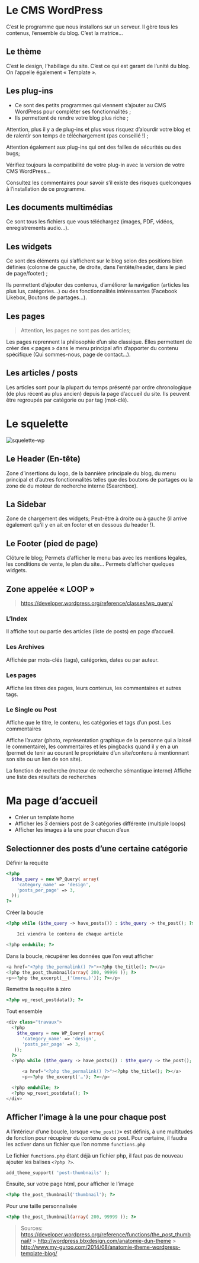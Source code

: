 # Le CMS WordPress

C’est le programme que nous installons sur un serveur. Il gère tous les contenus, l’ensemble du blog. C’est la matrice…

## Le thème

C’est le design, l’habillage du site. C’est ce qui est garant de l’unité du blog. On l’appelle également « Template ».

## Les plug-ins

* Ce sont des petits programmes qui viennent s’ajouter au CMS WordPress pour compléter ses fonctionnalités ;
* Ils permettent de rendre votre blog plus riche ;

Attention, plus il y a de plug-ins et plus vous risquez d’alourdir votre blog et de ralentir son temps de téléchargement (pas conseillé !) ;

Attention également aux plug-ins qui ont des failles de sécurités ou des bugs;

Vérifiez toujours la compatibilité de votre plug-in avec la version de votre CMS WordPress…

Consultez les commentaires pour savoir s’il existe des risques quelconques à l’installation de ce programme.

## Les documents multimédias

Ce sont tous les fichiers que vous téléchargez (images, PDF, vidéos, enregistrements audio…).

## Les widgets

Ce sont des éléments qui s’affichent sur le blog selon des positions bien définies (colonne de gauche, de droite, dans l’entête/header, dans le pied de page/footer) ;

Ils permettent d’ajouter des contenus, d’améliorer la navigation (articles les plus lus, catégories…) ou des fonctionnalités intéressantes (Facebook Likebox, Boutons de partages…).

## Les pages

> Attention, les pages ne sont pas des articles;

Les pages reprennent la philosophie d’un site classique. Elles permettent de créer des « pages » dans le menu principal afin d’apporter du contenu spécifique (Qui sommes-nous, page de contact…).

## Les articles / posts

Les articles sont pour la plupart du temps présenté par ordre chronologique (de plus récent au plus ancien) depuis la page d’accueil du site.
Ils peuvent être regroupés par catégorie ou par tag (mot-clé).

# Le squelette

![squelette-wp](../assets/images/wordpress/squelette-wp.png)

## Le Header (En-tête)

Zone d’insertions du logo, de la bannière principale du blog, du menu principal et d’autres fonctionnalités telles que des boutons de partages ou la zone de du moteur de recherche interne (Searchbox).

## La Sidebar

Zone de chargement des widgets;
Peut-être à droite ou à gauche (il arrive également qu’il y en ait en footer et en dessous du header !).

## Le Footer (pied de page)

Clôture le blog;
Permets d’afficher le menu bas avec les mentions légales, les conditions de vente, le plan du site…
Permets d’afficher quelques widgets.

## Zone appelée « LOOP »

> https://developer.wordpress.org/reference/classes/wp_query/

### L’Index

Il affiche tout ou partie des articles (liste de posts) en page d’accueil.

### Les Archives

Affichée par mots-clés (tags), catégories, dates ou par auteur.

### Les pages

Affiche les titres des pages, leurs contenus, les commentaires et autres tags.

### Le Single ou Post

Affiche que le titre, le contenu, les catégories et tags d’un post.
Les commentaires

Affiche l’avatar (photo, représentation graphique de la personne qui a laissé le commentaire), les commentaires et les pingbacks quand il y en a un (permet de tenir au courant le propriétaire d’un site/contenu à mentionnant son site ou un lien de son site).

La fonction de recherche (moteur de recherche sémantique interne)
Affiche une liste des résultats de recherches

# Ma page d’accueil

* Créer un template home
* Afficher les 3 derniers post de 3 catégories différente (multiple loops)
* Afficher les images à la une pour chacun d’eux

## Selectionner des posts d’une certaine catégorie

Définir la requête

```php
<?php
  $the_query = new WP_Query( array(
    'category_name' => 'design',
    'posts_per_page' => 3,
  ));
?>
```

Créer la boucle

```php
<?php while ($the_query -> have_posts()) : $the_query -> the_post(); ?>

    Ici viendra le contenu de chaque article

<?php endwhile; ?>
```

Dans la boucle, récupérer les données que l’on veut afficher

```php
<a href="<?php the_permalink() ?>"><?php the_title(); ?></a>
<?php the_post_thumbnail(array( 200, 99999 )); ?>
<p><?php the_excerpt(__('(more…)')); ?></p>
```

Remettre la requête à zéro

```php
<?php wp_reset_postdata(); ?>
```

Tout ensemble

```php
<div class="travaux">
  <?php
    $the_query = new WP_Query( array(
      'category_name' => 'design',
      'posts_per_page' => 3,
   ));
  ?>
  <?php while ($the_query -> have_posts()) : $the_query -> the_post(); ?>

      <a href="<?php the_permalink() ?>"><?php the_title(); ?></a>
      <p><?php the_excerpt('…'); ?></p>

  <?php endwhile; ?>
  <?php wp_reset_postdata(); ?>
</div>
```

## Afficher l’image à la une pour chaque post

A l’intérieur d’une boucle, lorsque «`the_post()`» est définis, à une multitudes de fonction pour récupérer du contenu de ce post. Pour certaine, il faudra les activer dans un fichier que l’on nomme `functions.php`

Le fichier `functions.php` étant déjà un fichier php, il faut pas de nouveau ajouter les balises `<?php ?>`.

```php
add_theme_support( 'post-thumbnails' );
```

Ensuite, sur votre page html, pour afficher le l’image

```php
<?php the_post_thumbnail('thumbnail'); ?>
```

Pour une taille personnalisée

```php
<?php the_post_thumbnail(array( 200, 99999 )); ?>
```

> Sources:
> https://developer.wordpress.org/reference/functions/the_post_thumbnail/ > http://wordpress.bbxdesign.com/anatomie-dun-theme > http://www.my-guroo.com/2014/08/anatomie-theme-wordpress-template-blog/
